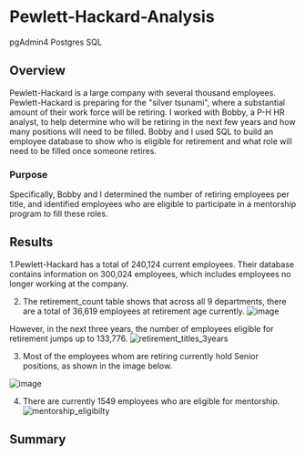 # Pewlett-Hackard-Analysis
pgAdmin4 Postgres SQL

## Overview

Pewlett-Hackard is a large company with several thousand employees. Pewlett-Hackard is preparing for the "silver tsunami", where a substantial amount of their work force will be retiring. I worked with Bobby, a P-H HR analyst, to help determine who will be retiring in the next few years and how many positions will need to be filled. Bobby and I used SQL to build an employee database to show who is eligible for retirement and what role will need to be filled once someone retires.

### Purpose 

Specifically, Bobby and I determined the number of retiring employees per title, and identified employees who are eligible to participate in a mentorship program to fill these roles.

## Results

1.Pewlett-Hackard has a total of 240,124 current employees. Their database contains information on 300,024 employees, which includes employees no longer working at the company.

2. The retirement_count table shows that across all 9 departments, there are a total of 36,619 employees at retirement age currently. 
![image](https://user-images.githubusercontent.com/101427781/180838526-573f12ea-02db-481c-bc59-8a7b561c5ac3.png)

However, in the next three years, the number of employees eligible for retirement jumps up to 133,776.
![retirement_titles_3years](https://user-images.githubusercontent.com/101427781/180843183-b297b617-061f-42e8-8fd4-e26cc6aaa91d.png)


3. Most of the employees whom are retiring currently hold Senior positions, as shown in the image below.

![image](https://user-images.githubusercontent.com/101427781/180841320-ee930157-a96d-4859-bac2-b8c3ff79abff.png)


4. There are currently 1549 employees who are eligible for mentorship.
![mentorship_eligibilty](https://user-images.githubusercontent.com/101427781/180840536-cf94c451-0204-4ef6-9012-bfc59525bd75.png)



## Summary

